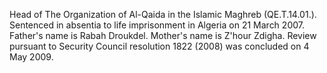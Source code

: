 Head of The Organization of Al-Qaida in the Islamic Maghreb (QE.T.14.01.).
Sentenced in absentia to life imprisonment in Algeria on 21 March 2007. 
Father's name is Rabah Droukdel. Mother's name is Z'hour Zdigha. Review 
pursuant to Security Council resolution 1822 (2008) was concluded on 4 May 
2009. 
